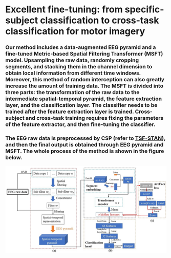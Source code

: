 # Excellent fine-tuning: from specific-subject classification to cross-task classification for motor imagery

### Our method includes a data-augmented EEG pyramid and a fine-tuned Metric-based Spatial Filtering Transformer (MSFT) model. Upsampling the raw data, randomly cropping segments, and stacking them in the channel dimension to obtain local information from different time windows. Moreover, this method of random interception can also greatly increase the amount of training data. The MSFT is divided into three parts: the transformation of the raw data to the intermediate spatial-temporal pyramid, the feature extraction layer, and the classification layer. The classifier needs to be trained after the feature extraction layer is trained. Cross-subject and cross-task training requires fixing the parameters of the feature extractor, and then fine-tuning the classifier.

### The EEG raw data is preprocessed by CSP (refer to [TSF-STAN](https://github.com/Jia-Xueyu/TSF-STAN)), and then the final output is obtained through EEG pyramid and MSFT. The whole process of the method is shown in the figure below.

![method.jpg](./pics/method.jpg)
